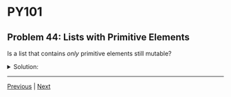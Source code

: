 # PY101
## Problem 44: Lists with Primitive Elements

Is a list that contains *only* primitive elements still mutable?

<details>
<summary>Solution:</summary>

Yes, a list is always mutable regardless of what it contains. Even if a list contains only immutable primitive elements (like integers, strings, or booleans), the list itself can still be modified—you can add, remove, or change elements.

For example:
```python
my_list = [1, 2, 3]  # Contains only immutable integers
my_list[0] = 10      # The list is mutated
my_list.append(4)    # The list is mutated
```

The immutability of the elements doesn't affect the mutability of the list itself.

</details>

---

[Previous](43.md) | [Next](45.md)

